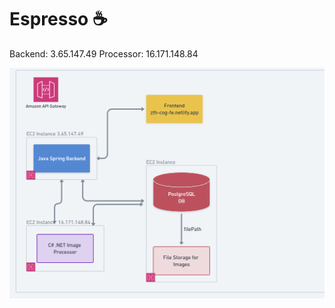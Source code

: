 # Espresso ☕

Backend: 3.65.147.49
Processor: 16.171.148.84

![Workflow](images/Reddit_Workflow.PNG)

